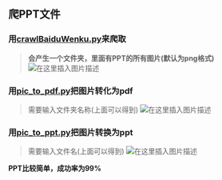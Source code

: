 
## 爬PPT文件
### 用[crawlBaiduWenku.py](https://github.com/vict-cn/crawlBaiduWenku/blob/master/crawlBaiduWenku.py)来爬取

> **会产生一个文件夹，里面有PPT的所有图片(默认为png格式)**
> ![在这里插入图片描述](https://img-blog.csdnimg.cn/20191210150421561.png?x-oss-process=image/watermark,type_ZmFuZ3poZW5naGVpdGk,shadow_10,text_aHR0cHM6Ly9ibG9nLmNzZG4ubmV0L3dlaXhpbl80NTU3ODYwMA==,size_16,color_FFFFFF,t_70)
### 用[pic_to_pdf.py](https://github.com/vict-cn/crawlBaiduWenku/blob/master/pic_to_pdf.py)把图片转化为pdf
> 需要输入文件夹名称(上面可以得到)
> ![在这里插入图片描述](https://img-blog.csdnimg.cn/20191210150444111.png?x-oss-process=image/watermark,type_ZmFuZ3poZW5naGVpdGk,shadow_10,text_aHR0cHM6Ly9ibG9nLmNzZG4ubmV0L3dlaXhpbl80NTU3ODYwMA==,size_16,color_FFFFFF,t_70)
### 用[pic_to_ppt.py](https://github.com/vict-cn/crawlBaiduWenku/blob/master/pic_to_ppt.py)把图片转换为ppt
> 需要输入文件名(上面可以得到)
> ![在这里插入图片描述](https://img-blog.csdnimg.cn/20191211152408726.png?x-oss-process=image/watermark,type_ZmFuZ3poZW5naGVpdGk,shadow_10,text_aHR0cHM6Ly9ibG9nLmNzZG4ubmV0L3dlaXhpbl80NTU3ODYwMA==,size_16,color_FFFFFF,t_70)

**PPT比较简单，成功率为99%**
